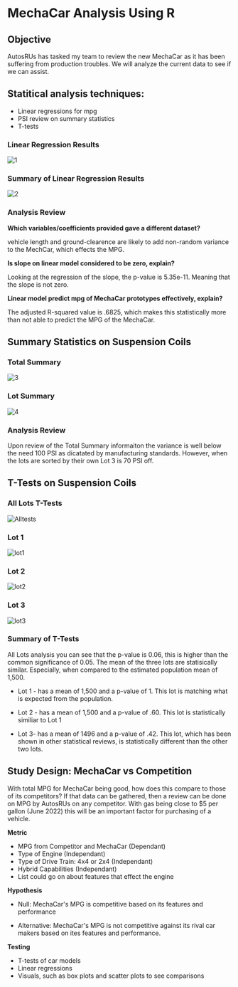 # MechaCar Analysis Using R

## Objective

AutosRUs has tasked my team to review the new MechaCar as it has been suffering from production troubles. We will analyze the current data to see if we can assist.

## Statitical analysis techniques:
  - Linear regressions for mpg
  - PSI review on summary statistics
  - T-tests 
 

### Linear Regression Results

![1](https://user-images.githubusercontent.com/107363203/204184698-006046f1-dbc6-4e9f-8f4f-8c04945aa343.png)

### Summary of Linear Regression Results

![2](https://user-images.githubusercontent.com/107363203/204184729-74fe67c8-7891-4860-bcab-3ecd147e1f64.png)

### Analysis Review
**Which variables/coefficients provided gave a different dataset?**

vehicle length and ground-clearence are likely to add non-random variance to the MechCar, which effects the MPG.

**Is slope on linear model considered to be zero, explain?**

Looking at the regression of the slope, the p-value is 5.35e-11. Meaning that the slope is not zero.

**Linear model predict mpg of MechaCar prototypes effectively, explain?**

The adjusted R-squared value is .6825, which makes this statistically more than not able to predict the MPG of the MechaCar.

## Summary Statistics on Suspension Coils

### Total Summary
![3](https://user-images.githubusercontent.com/107363203/204184754-a7a2ae12-454d-40a3-b558-41f5960b8b6f.png)
### Lot Summary
![4](https://user-images.githubusercontent.com/107363203/204185238-c8fa311f-4354-4eb7-8191-36ed1c3325af.png)


### Analysis Review


Upon review of the Total Summary informaiton the variance is well below the need 100 PSI as dicatated by manufacturing standards. However, when the lots are sorted by their own Lot 3 is 70 PSI off. 

## T-Tests on Suspension Coils

### All Lots T-Tests
![Alltests](https://user-images.githubusercontent.com/107363203/204185293-2487393e-a555-411f-aa5d-d5ef6aa9603a.png)


### Lot 1

![lot1](https://user-images.githubusercontent.com/107363203/204185305-e2e3f0c5-9f3b-4ac3-becf-a485119826b8.png)

### Lot 2

![lot2](https://user-images.githubusercontent.com/107363203/204185323-135341b7-5591-4e80-9da6-b7c268a4c38d.png)

### Lot 3

![lot3](https://user-images.githubusercontent.com/107363203/204185336-e0f5be39-6df1-4c9d-9e45-9f6cb8b625b1.png)

### Summary of T-Tests

All Lots analysis you can see that the p-value is 0.06, this is higher than the common significance of 0.05. The mean of the three lots are statisically similar. Especially, when compared to the estimated population mean of 1,500.

- Lot 1 - has a mean of 1,500 and a p-value of 1. This lot is matching what is expected from the population. 

- Lot 2 - has a mean of 1,500 and a p-value of .60. This lot is statistically similiar to Lot 1

- Lot 3- has a mean of 1496 and a p-value of .42. This lot, which has been shown in other statistical reviews, is statistically different than the other two lots. 

## Study Design: MechaCar vs Competition

With total MPG for MechaCar being good, how does this compare to those of its competitors? If that data can be gathered, then a review can be done on MPG by AutosRUs on any competitor. With gas being close to $5 per gallon (June 2022) this will be an important factor for purchasing of a vehicle. 

**Metric**
  - MPG from Competitor and MechaCar (Dependant)
  - Type of Engine (Independant)
  - Type of Drive Train: 4x4 or 2x4 (Independant)
  - Hybrid Capabilities (Independant)
  - List could go on about features that effect the engine
  
  **Hypothesis**
  
  - Null: MechaCar's MPG is competitive based on its features and performance
  
  - Alternative: MechaCar's MPG is not competitive against its rival car makers based on ites features and performance.
  
  **Testing**
  
  - T-tests of car models
  - Linear regressions
  - Visuals, such as box plots and scatter plots to see comparisons
  




